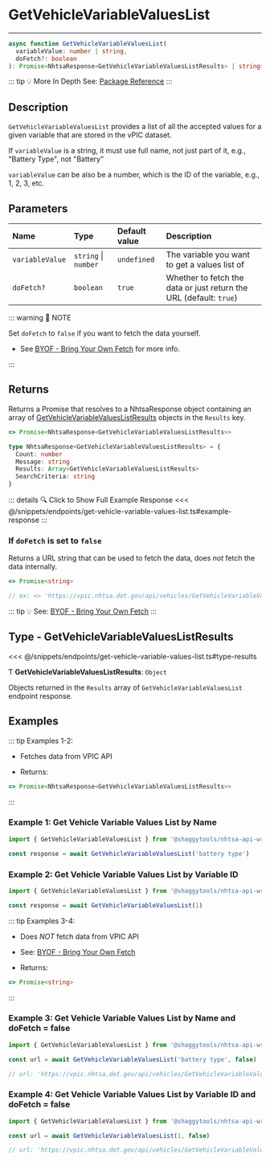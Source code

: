 # GetVehicleVariableValuesList

---

```typescript
async function GetVehicleVariableValuesList(
  variableValue: number | string,
  doFetch?: boolean
): Promise<NhtsaResponse<GetVehicleVariableValuesListResults> | string>
```

::: tip :bulb: More In Depth
See: [Package Reference](../../typedoc/api/endpoints/GetVehicleVariableValuesList)
:::

## Description

`GetVehicleVariableValuesList` provides a list of all the accepted values for a given variable
that are stored in the vPIC dataset.

If `variableValue` is a string, it must use full name, not just part of it, e.g.,
"Battery Type", not "Battery"

`variableValue` can be also be a number, which is the ID of the variable, e.g., 1, 2, 3, etc.

## Parameters

| Name            | Type                 | Default value | Description                                                        |
| :-------------- | :------------------- | :------------ | :----------------------------------------------------------------- |
| `variableValue` | `string` \| `number` | `undefined`   | The variable you want to get a values list of                      |
| `doFetch?`      | `boolean`            | `true`        | Whether to fetch the data or just return the URL (default: `true`) |

::: warning 📝 NOTE

Set `doFetch` to `false` if you want to fetch the data yourself.

- See [BYOF - Bring Your Own Fetch](../../guide/bring-your-own-fetch.md#option-1-set-dofetch-to-false)
  for more info.

:::

## Returns

Returns a Promise that resolves to a NhtsaResponse object containing an array of
[GetVehicleVariableValuesListResults](#type-getvehiclevariablevalueslistresults) objects in the
`Results` key.

```typescript
=> Promise<NhtsaResponse<GetVehicleVariableValuesListResults>>
```

```typescript
type NhtsaResponse<GetVehicleVariableValuesListResults> = {
  Count: number
  Message: string
  Results: Array<GetVehicleVariableValuesListResults>
  SearchCriteria: string
}
```

::: details :mag: Click to Show Full Example Response
<<< @/snippets/endpoints/get-vehicle-variable-values-list.ts#example-response
:::

### If `doFetch` is set to `false`

Returns a URL string that can be used to fetch the data, does _not_ fetch the data internally.

```typescript
=> Promise<string>

// ex: => 'https://vpic.nhtsa.dot.gov/api/vehicles/GetVehicleVariableValuesList/battery%20type?format=json'
```

::: tip :bulb: See: [BYOF - Bring Your Own Fetch](../../guide/bring-your-own-fetch.md#option-1-set-dofetch-to-false)
:::

## Type - GetVehicleVariableValuesListResults

<<< @/snippets/endpoints/get-vehicle-variable-values-list.ts#type-results

Ƭ **GetVehicleVariableValuesListResults**: `Object`

Objects returned in the `Results` array of `GetVehicleVariableValuesList` endpoint response.

## Examples

::: tip Examples 1-2:

- Fetches data from VPIC API

- Returns:

```typescript
=> Promise<NhtsaResponse<GetVehicleVariableValuesListResults>>
```

:::

### Example 1: Get Vehicle Variable Values List by Name

```ts
import { GetVehicleVariableValuesList } from '@shaggytools/nhtsa-api-wrapper'

const response = await GetVehicleVariableValuesList('battery type')
```

### Example 2: Get Vehicle Variable Values List by Variable ID

```ts
import { GetVehicleVariableValuesList } from '@shaggytools/nhtsa-api-wrapper'

const response = await GetVehicleVariableValuesList(1)
```

::: tip Examples 3-4:

- Does _NOT_ fetch data from VPIC API

- See: [BYOF - Bring Your Own Fetch](../../guide/bring-your-own-fetch.md#option-1-set-dofetch-to-false)

- Returns:

```typescript
=> Promise<string>
```

:::

### Example 3: Get Vehicle Variable Values List by Name and doFetch = false

```ts
import { GetVehicleVariableValuesList } from '@shaggytools/nhtsa-api-wrapper'

const url = await GetVehicleVariableValuesList('battery type', false)

// url: 'https://vpic.nhtsa.dot.gov/api/vehicles/GetVehicleVariableValuesList/battery%20type?format=json'
```

### Example 4: Get Vehicle Variable Values List by Variable ID and doFetch = false

```ts
import { GetVehicleVariableValuesList } from '@shaggytools/nhtsa-api-wrapper'

const url = await GetVehicleVariableValuesList(1, false)

// url: 'https://vpic.nhtsa.dot.gov/api/vehicles/GetVehicleVariableValuesList/1?format=json'
```
